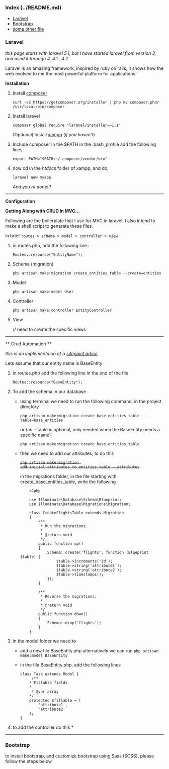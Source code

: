 ### Index (../README.md)
* [Laravel](#laravel)
* [Bootstrap](#bootstrap)
* [some other file](./something/index.md)


### Laravel

*this page starts with laravel 5.1, but I have started laravel from version 3, and used it through 4, 4.1 , 4.2*

Laravel is an amazing framework, inspired by ruby on rails, it shows how the web evolved to me the most powerful platform for applications.`

**Installation**

1. Install [composer](https://getcomposer.org/doc/00-intro.md#globally)

    `curl -sS https://getcomposer.org/installer | php
    mv composer.phar /usr/local/bin/composer`
2. Install laravel

    `composer global require "laravel/installer=~1.1"`

    (Optional) Install [xampp](https://www.apachefriends.org/download.html) (*if you haven't*)

3. Include composer in the $PATH
in the .bash_profile add the following lines

    `export PATH="$PATH:~/.composer/vendor/bin"`

4. now cd in the *htdocs* folder of xampp, and do,

    `laravel new myapp`

   _And you're done!!!_

---
**Configuration**

**Getting Along with CRUD in MVC...**

Following are the boilerplate that I use for MVC in laravel. I also intend to make a shell script to generate these files.

in brief `routes > schema > model > controller > view`

1. in routes.php, add the following line :

   `Routes::resource("EntityName");`
2. Schema (migration)

   `php artisan make:migration create_entities_table --create=entities`
3. Model

   `php artisan make:model User`
4. Controller

   `php artisan make:controller EntityController`
5. View

   // need to create the specific views
---
** Crud Automation **

*this is an implementaion of a [sitepoint artice](http://www.sitepoint.com/crud-create-read-update-delete-laravel-app/)*

Lets assume that our entity name is BaseEntity
1. in routes.php add the following line in the end of the file

    `Routes::resource("BaseEntity");`
2. To add the schema in our database
    
    * using terminal we need to run the following command, in the project directory
    
        `php artisan make:migration create_base_entities_table --table=base_entities`
    
        or (as --table is optional, only needed when the BaseEntity needs a specific name)
        
        `php artisan make:migration create_base_entities_table`
    * then we need to add our attributes; to do this
    
        ~~`php artisan make:migration add_initial_attributes_to_entities_table --attributes`~~
        
        in the migrations folder, in the file starting with create_base_entities_table, write the
        following
            
        ```
            <?php

            use Illuminate\Database\Schema\Blueprint;
            use Illuminate\Database\Migrations\Migration;
            
            class CreateFlightsTable extends Migration
            {
                /**
                 * Run the migrations.
                 *
                 * @return void
                 */
                public function up()
                {
                    Schema::create('flights', function (Blueprint $table) {
                        $table->increments('id');
                        $table->string('attribute1');
                        $table->string('attribute2');
                        $table->timestamps();
                    });
                }
            
                /**
                 * Reverse the migrations.
                 *
                 * @return void
                 */
                public function down()
                {
                    Schema::drop('flights');
                }
            }
        ```
3. in the model folder we need to 
    
    * add a new file BaseEntity.php
        alternatively we can run `php artisan make:model BaseEntity`
    * in the file BaseEntity.php, add the following lines 
    
        ```
        class Task extends Model {
             /**
            * Fillable fields
            * 
             * @var array
            */
            protected $fillable = [
                'attribute1',
                'attribute2'
            ];
        }
        ```
4. to add the controller do this
    * 




---

### Bootstrap

to install bootstrap, and customize bootstrap using Sass (SCSS), please follow the steps 
below
